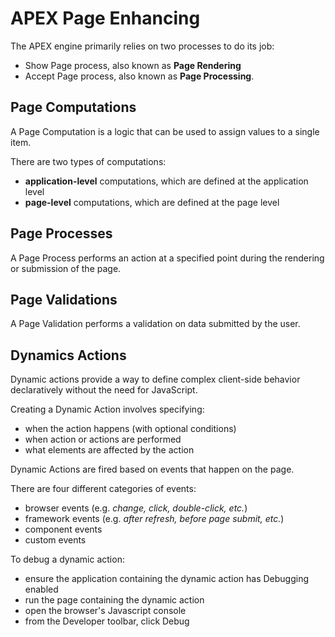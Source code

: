 # APEX Page Enhancing

The APEX engine primarily relies on two processes to do its job:
- Show Page process, also known as **Page Rendering**
- Accept Page process, also known as **Page Processing**.

## Page Computations

A Page Computation is a logic that can be used to assign values to a single item. 

There are two types of computations:
- **application-level** computations, which are defined at the application level
- **page-level** computations, which are defined at the page level

## Page Processes

A Page Process performs an action at a specified point during the rendering or submission of the page.

## Page Validations

A Page Validation performs a validation on data submitted by the user.

## Dynamics Actions

Dynamic actions provide a way to define complex client-side behavior declaratively without the need for JavaScript.

Creating a Dynamic Action involves specifying:
- when the action happens (with optional conditions)
- when action or actions are performed
- what elements are affected by the action

Dynamic Actions are fired based on events that happen on the page. 

There  are four different categories of events:
- browser events (e.g. *change, click, double-click, etc.*)
- framework events (e.g. *after refresh, before page submit, etc.*)
- component events
- custom events

To debug a dynamic action:
- ensure the application containing the dynamic action has Debugging enabled
- run the page containing the dynamic action
- open the browser's Javascript console
- from the Developer toolbar, click Debug


